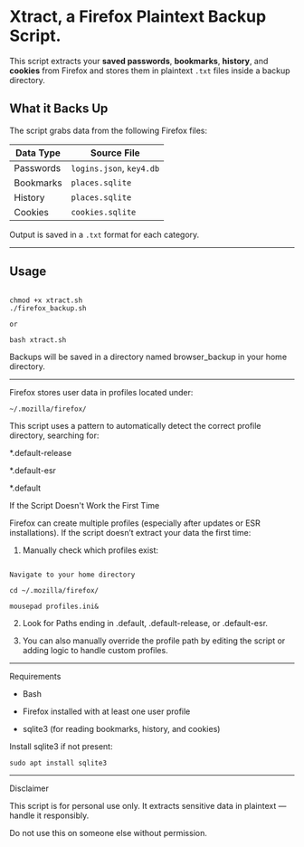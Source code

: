# Xtract, a Firefox Plaintext Backup Script.

This script extracts your **saved passwords**, **bookmarks**, **history**, and **cookies** from Firefox and stores them in plaintext `.txt` files inside a backup directory.

## What it Backs Up

The script grabs data from the following Firefox files:

| Data Type   | Source File         |
|-------------|---------------------|
| Passwords   | `logins.json`, `key4.db` |
| Bookmarks   | `places.sqlite`     |
| History     | `places.sqlite`     |
| Cookies     | `cookies.sqlite`    |

Output is saved in a `.txt` format for each category.

---

## Usage


``` term

chmod +x xtract.sh
./firefox_backup.sh

or

bash xtract.sh

```

Backups will be saved in a directory named browser_backup in your home directory.





---


Firefox stores user data in profiles located under:

`~/.mozilla/firefox/`

This script uses a pattern to automatically detect the correct profile directory, searching for:

*.default-release

*.default-esr

*.default


If the Script Doesn't Work the First Time

Firefox can create multiple profiles (especially after updates or ESR installations). If the script doesn’t extract your data the first time:

1. Manually check which profiles exist:

  ``` term

Navigate to your home directory 

cd ~/.mozilla/firefox/

mousepad profiles.ini&

```


2. Look for Paths ending in .default, .default-release, or .default-esr.


3. You can also manually override the profile path by editing the script or adding logic to handle custom profiles.




---

Requirements

- Bash

- Firefox installed with at least one user profile

- sqlite3 (for reading bookmarks, history, and cookies)


Install sqlite3 if not present:

`sudo apt install sqlite3`


---

Disclaimer

This script is for personal use only. It extracts sensitive data in plaintext — handle it responsibly.

Do not use this on someone else without permission.





